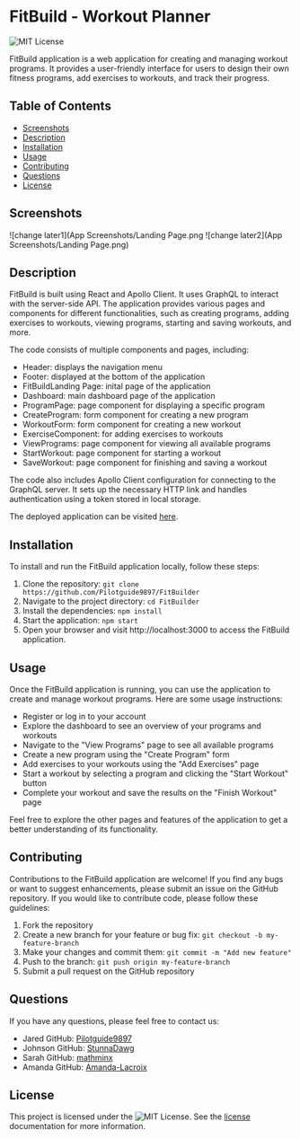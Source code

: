 # FitBuild - Workout Planner

![MIT License](https://img.shields.io/badge/License-MIT-yellow.svg)

FitBuild application is a web application for creating and managing workout programs. It provides a user-friendly interface for users to design their own fitness programs, add exercises to workouts, and track their progress.

## Table of Contents
- [Screenshots](#screenshots)
- [Description](#description)
- [Installation](#installation)
- [Usage](#usage)
- [Contributing](#contributing)
- [Questions](#questions)
- [License](#license)

## Screenshots
![change later1](App Screenshots/Landing Page.png
![change later2](App Screenshots/Landing Page.png)

## Description

FitBuild is built using React and Apollo Client. It uses GraphQL to interact with the server-side API. The application provides various pages and components for different functionalities, such as creating programs, adding exercises to workouts, viewing programs, starting and saving workouts, and more.

The code consists of multiple components and pages, including:

- Header: displays the navigation menu
- Footer: displayed at the bottom of the application
- FitBuildLanding Page: inital page of the application
- Dashboard: main dashboard page of the application
- ProgramPage: page component for displaying a specific program
- CreateProgram: form component for creating a new program
- WorkoutForm: form component for creating a new workout
- ExerciseComponent: for adding exercises to workouts
- ViewPrograms: page component for viewing all available programs
- StartWorkout: page component for starting a workout
- SaveWorkout: page component for finishing and saving a workout


The code also includes Apollo Client configuration for connecting to the GraphQL server. It sets up the necessary HTTP link and handles authentication using a token stored in local storage.

The deployed application can be visited [here](https://fit-build-03ae366fc163.herokuapp.com/).

## Installation

To install and run the FitBuild application locally, follow these steps:

1. Clone the repository: `git clone https://github.com/Pilotguide9897/FitBuilder`
2. Navigate to the project directory: `cd FitBuilder`
3. Install the dependencies: `npm install`
4. Start the application: `npm start`
5. Open your browser and visit http://localhost:3000 to access the FitBuild application.


## Usage
Once the FitBuild application is running, you can use the application to create and manage workout programs. Here are some usage instructions:

- Register or log in to your account
- Explore the dashboard to see an overview of your programs and workouts
- Navigate to the "View Programs" page to see all available programs
- Create a new program using the "Create Program" form
- Add exercises to your workouts using the "Add Exercises" page
- Start a workout by selecting a program and clicking the "Start Workout" button
- Complete your workout and save the results on the "Finish Workout" page

Feel free to explore the other pages and features of the application to get a better understanding of its functionality.

## Contributing
Contributions to the FitBuild application are welcome! If you find any bugs or want to suggest enhancements, please submit an issue on the GitHub repository. If you would like to contribute code, please follow these guidelines:

1. Fork the repository
2. Create a new branch for your feature or bug fix: `git checkout -b my-feature-branch`
3. Make your changes and commit them: `git commit -m "Add new feature"`
4. Push to the branch: `git push origin my-feature-branch`
5. Submit a pull request on the GitHub repository

## Questions

If you have any questions, please feel free to contact us:

- Jared GitHub: [Pilotguide9897](https://github.com/Pilotguide9897)
- Johnson GitHub: [StunnaDawg](https://github.com/StunnaDawg)
- Sarah GitHub: [mathminx](https://github.com/mathminx)
- Amanda GitHub: [Amanda-Lacroix](https://github.com/Amanda-Lacroix)

## License
This project is licensed under the ![MIT License](https://img.shields.io/badge/License-MIT-yellow.svg). See the [license](https://opensource.org/licenses/MIT) documentation for more information.
